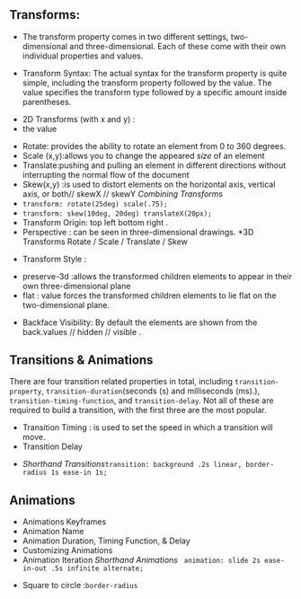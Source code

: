 #
## Transforms:
* The transform property comes in two different settings, two-dimensional and three-dimensional. Each of these come with their own individual properties and values.
- Transform Syntax:
The actual syntax for the transform property is quite simple, including the transform property followed by the value. The value specifies the transform type followed by a specific amount inside parentheses.
* 2D Transforms (with x and y) :
* the value  
- Rotate: provides the ability to rotate an element from 0 to 360 degrees.
-  Scale (x,y):allows you to change the appeared *size* of an element
- Translate:pushing and pulling an element in different directions without interrupting the normal flow of the document
- Skew(x,y) :is used to distort elements on the horizontal axis, vertical axis, or both// skewX // skewY
*Combining Transforms*
- `transform: rotate(25deg) scale(.75);`
- `transform: skew(10deg, 20deg) translateX(20px);`
- Transform Origin: top left bottom right .
- Perspective : can be seen in three-dimensional drawings.
*3D Transforms
Rotate / Scale / Translate / Skew 
* Transform Style :
- preserve-3d :allows the transformed children elements to appear in their own three-dimensional plane
- flat : value forces the transformed children elements to lie flat on the two-dimensional plane.
* Backface Visibility: By default the elements are shown from the back.values //  hidden // visible .
 ## Transitions & Animations 
 There are four transition related properties in total, including `transition-property`, `transition-duration`(seconds (s) and milliseconds (ms).), `transition-timing-function`, and `transition-delay`. Not all of these are required to build a transition, with the first three are the most popular.
- Transition Timing : is used to set the speed in which a transition will move.
- Transition Delay
* *Shorthand Transitions*`transition: background .2s linear, border-radius 1s ease-in 1s;`
##  Animations 
- Animations Keyframes 
- Animation Name
- Animation Duration, Timing Function, & Delay
- Customizing Animations 
- Animation Iteration 
*Shorthand Animations* ` animation: slide 2s ease-in-out .5s infinite alternate;`
* Square to circle :`border-radius`
